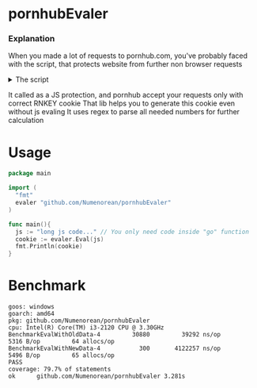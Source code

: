 # pornhubEvaler

### Explanation

When you made a lot of requests to pornhub.com, you've probably faced with the script, that protects website from further non browser requests

<details>
  <summary>The script</summary>
  
  ```javascript
  function leastFactor(n) {
if (isNaN(n) || !isFinite(n)) return NaN;
if (n==0) return 0;
if (n%1 || n*n<2) return 1;
if (n%2==0) return 2;
if (n%3==0) return 3;
if (n%5==0) return 5;
var m=Math.sqrt(n);
for (var i=7;i<=m;i+=30) {
 if (n%i==0)      return i;
 if (n%(i+4)==0)  return i+4;
 if (n%(i+6)==0)  return i+6;
 if (n%(i+10)==0) return i+10;
 if (n%(i+12)==0) return i+12;
 if (n%(i+16)==0) return i+16;
 if (n%(i+22)==0) return i+22;
 if (n%(i+24)==0) return i+24;
}
return n;
}
function go() {
var p=1992641534185; var s=389958454; var n;
if ((s >> 13) & 1)      p+=/* 120886108*
*/152880888*/* 120886108*
*/14;/*
else p-=
*/else
p-=/*
p+= */109108064*        14; if ((s >> 5) & 1)/*
p+= */p+=206490833*/*
else p-=
*/6; else  p-=  303244837*/*
p+= */6;/*
else p-=
*/if ((s >> 5) & 1) p+=/*
*13;
*/80475974*/* 120886108*
*/6;    else    p-=179580231*/*
else p-=
*/6;
if ((s >> 4) & 1)/*
p+= */p+=/*
p+= */80455957* 7;/* 120886108*
*/else p-=/* 120886108*
*/25077917*/*
else p-=
*/5; if ((s >> 15) & 1) p+=
97957449*/*
p+= */16; else /*
*13;
*/p-=14479763*/*
*13;
*/16;
p-=2111472091;
n=leastFactor(p);
{ document.cookie="RNKEY="+n+"*"+p/n+":"+s+":2040500497:1";
 document.location.reload(true); }
}
  ```
</details>

It called as a JS protection, and pornhub accept your requests only with correct RNKEY cookie
That lib helps you to generate this cookie even without js evaling
It uses regex to parse all needed numbers for further calculation

# Usage

```go
package main

import (
  "fmt"
  evaler "github.com/Numenorean/pornhubEvaler"
)

func main(){
  js := "long js code..." // You only need code inside "go" function
  cookie := evaler.Eval(js)
  fmt.Println(cookie)
}
```

# Benchmark

```
goos: windows
goarch: amd64
pkg: github.com/Numenorean/pornhubEvaler
cpu: Intel(R) Core(TM) i3-2120 CPU @ 3.30GHz
BenchmarkEvalWithOldData-4   	   30880	     39292 ns/op	    5316 B/op	      64 allocs/op
BenchmarkEvalWithNewData-4   	     300	   4122257 ns/op	    5496 B/op	      65 allocs/op
PASS
coverage: 79.7% of statements
ok  	github.com/Numenorean/pornhubEvaler	3.281s
```

